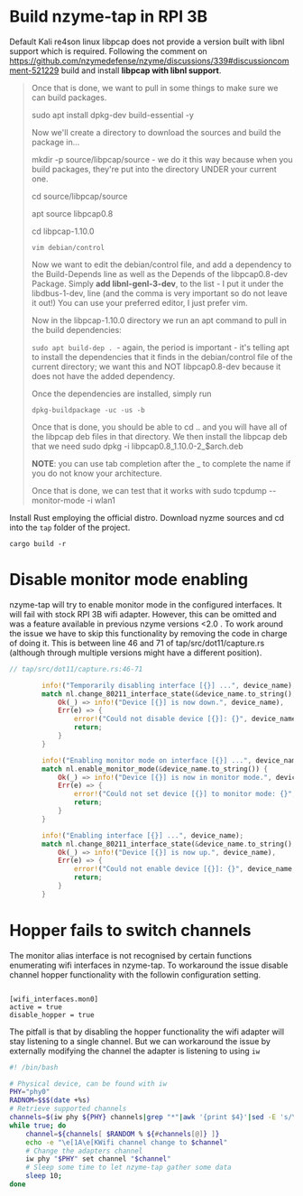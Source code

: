 


# Build nzyme-tap in RPI 3B

Default Kali re4son linux libpcap does not provide a version built with libnl support which is required. Following the comment on https://github.com/nzymedefense/nzyme/discussions/339#discussioncomment-521229 build and install **libpcap with libnl support**.

>Once that is done, we want to pull in some things to make sure we can build packages.
>
>sudo apt install dpkg-dev build-essential -y
>
>Now we'll create a directory to download the sources and build the package in...
>
>mkdir -p source/libpcap/source - we do it this way because when you build packages, they're put into the directory UNDER your current one.
>
>cd source/libpcap/source
>
>apt source libpcap0.8
>
>cd libpcap-1.10.0
>
>`vim debian/control`
>
>Now we want to edit the debian/control file, and add a dependency to the Build-Depends line as well as the Depends of the libpcap0.8-dev Package. 
>Simply **add libnl-genl-3-dev**, to the list - I put it under the libdbus-1-dev, line (and the comma is very important so do not leave it out!) You can use your preferred editor, I just prefer vim.
>
>
>Now in the libpcap-1.10.0 directory we run an apt command to pull in the build dependencies:
>
>`sudo apt build-dep . `- again, the period is important - it's telling apt to install the dependencies that it finds in the debian/control file of the current directory; we want this and NOT libpcap0.8-dev because it does not have the added dependency.
>
>Once the dependencies are installed, simply run
>
>`dpkg-buildpackage -uc -us -b`
>
>Once that is done, you should be able to cd .. and you will have all of the libpcap deb files in that directory. We then install the libpcap deb that we need sudo dpkg -i libpcap0.8_1.10.0-2_$arch.deb 
>
>**NOTE**: you can use tab completion after the _ to complete the name if you do not know your architecture.
>
>Once that is done, we can test that it works with sudo tcpdump --monitor-mode -i wlan1
>
>

Install Rust employing the official distro. Download nyzme sources and cd into the `tap` folder of the project.

```
cargo build -r
```
# Disable monitor mode enabling

nzyme-tap will try to enable monitor mode in the configured interfaces. It will fail with stock RPI 3B wifi adapter. However, this can be omitted and was a feature available in previous nzyme versions <2.0 . To work around the issue we have to skip this functionality by removing the code in charge of doing it. This is between line 46 and 71 of tap/src/dot11/capture.rs (although through multiple versions might have a different position).

```rust 
// tap/src/dot11/capture.rs:46-71

        info!("Temporarily disabling interface [{}] ...", device_name);
        match nl.change_80211_interface_state(&device_name.to_string(), Down) {
            Ok(_) => info!("Device [{}] is now down.", device_name),
            Err(e) => {
                error!("Could not disable device [{}]: {}", device_name, e);
                return;
            }
        }

        info!("Enabling monitor mode on interface [{}] ...", device_name);
        match nl.enable_monitor_mode(&device_name.to_string()) {
            Ok(_) => info!("Device [{}] is now in monitor mode.", device_name),
            Err(e) => {
                error!("Could not set device [{}] to monitor mode: {}", device_name, e);
                return;
            }
        }

        info!("Enabling interface [{}] ...", device_name);
        match nl.change_80211_interface_state(&device_name.to_string(), Up) {
            Ok(_) => info!("Device [{}] is now up.", device_name),
            Err(e) => {
                error!("Could not enable device [{}]: {}", device_name, e);
                return;
            }
        }
```

# Hopper fails to switch channels

The monitor alias interface is not recognised by certain functions enumerating wifi interfaces in nzyme-tap. To workaround the issue disable channel hopper functionality with the followin configuration setting. 

```

[wifi_interfaces.mon0]
active = true
disable_hopper = true

```

The pitfall is that by disabling the hopper functionality the wifi adapter will stay listening to a single channel. But we can workaround the issue by externally modifying the channel the adapter is listening to using `iw`

```bash
#! /bin/bash

# Physical device, can be found with iw
PHY="phy0"
RADNOM=$$$(date +%s)
# Retrieve supported channels
channels=$(iw phy ${PHY} channels|grep "*"|awk '{print $4}'|sed -E 's/\[|\]//g')
while true; do
	channel=${channels[ $RANDOM % ${#channels[@]} ]}
	echo -e "\e[1A\e[KWifi channel change to $channel"
    # Change the adapters channel
	iw phy "$PHY" set channel "$channel"
    # Sleep some time to let nzyme-tap gather some data
	sleep 10;
done

```
